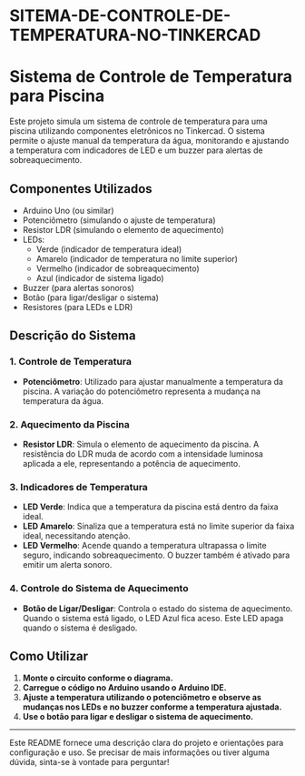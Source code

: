 # SITEMA-DE-CONTROLE-DE-TEMPERATURA-NO-TINKERCAD
# Sistema de Controle de Temperatura para Piscina

Este projeto simula um sistema de controle de temperatura para uma piscina utilizando componentes eletrônicos no Tinkercad. O sistema permite o ajuste manual da temperatura da água, monitorando e ajustando a temperatura com indicadores de LED e um buzzer para alertas de sobreaquecimento.

## Componentes Utilizados

- Arduino Uno (ou similar)
- Potenciômetro (simulando o ajuste de temperatura)
- Resistor LDR (simulando o elemento de aquecimento)
- LEDs:
  - Verde (indicador de temperatura ideal)
  - Amarelo (indicador de temperatura no limite superior)
  - Vermelho (indicador de sobreaquecimento)
  - Azul (indicador de sistema ligado)
- Buzzer (para alertas sonoros)
- Botão (para ligar/desligar o sistema)
- Resistores (para LEDs e LDR)

## Descrição do Sistema

### 1. Controle de Temperatura

- **Potenciômetro**: Utilizado para ajustar manualmente a temperatura da piscina. A variação do potenciômetro representa a mudança na temperatura da água.

### 2. Aquecimento da Piscina

- **Resistor LDR**: Simula o elemento de aquecimento da piscina. A resistência do LDR muda de acordo com a intensidade luminosa aplicada a ele, representando a potência de aquecimento.

### 3. Indicadores de Temperatura

- **LED Verde**: Indica que a temperatura da piscina está dentro da faixa ideal.
- **LED Amarelo**: Sinaliza que a temperatura está no limite superior da faixa ideal, necessitando atenção.
- **LED Vermelho**: Acende quando a temperatura ultrapassa o limite seguro, indicando sobreaquecimento. O buzzer também é ativado para emitir um alerta sonoro.

### 4. Controle do Sistema de Aquecimento

- **Botão de Ligar/Desligar**: Controla o estado do sistema de aquecimento. Quando o sistema está ligado, o LED Azul fica aceso. Este LED apaga quando o sistema é desligado.

## Como Utilizar

1. **Monte o circuito conforme o diagrama.**
2. **Carregue o código no Arduino usando o Arduino IDE.**
3. **Ajuste a temperatura utilizando o potenciômetro e observe as mudanças nos LEDs e no buzzer conforme a temperatura ajustada.**
4. **Use o botão para ligar e desligar o sistema de aquecimento.**

---

Este README fornece uma descrição clara do projeto e orientações para configuração e uso. Se precisar de mais informações ou tiver alguma dúvida, sinta-se à vontade para perguntar!
